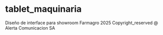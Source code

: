 # tablet_maquinaria
Diseño de interface para showroom Farmagro 2025
 Copyright_reserved @ Alerta Comunicacion SA
